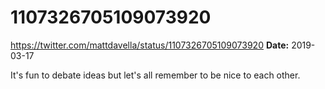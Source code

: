 # 1107326705109073920
https://twitter.com/mattdavella/status/1107326705109073920
**Date:** 2019-03-17

It's fun to debate ideas but let's all remember to be nice to each other.
